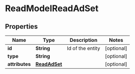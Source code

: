 

# ReadModelReadAdSet

## Properties

Name | Type | Description | Notes
------------ | ------------- | ------------- | -------------
**id** | **String** | Id of the entity |  [optional]
**type** | **String** |  |  [optional]
**attributes** | [**ReadAdSet**](ReadAdSet.md) |  |  [optional]



